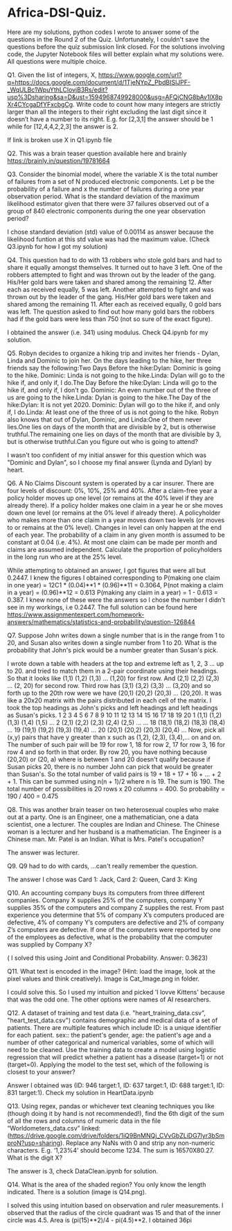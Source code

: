 # Africa-DSI-Quiz. 
Here are my solutions, python codes I wrote to answer some of the questions in the Round 2 of the Quiz. Unfortunately, I couldn't save the questions before the quiz submission link closed. For the solutions involving code, the Jupyter Notebook files will better explain what my solutions were. All questions were multiple choice.

Q1. Given the list of integers, X, https://www.google.com/url?q=https://docs.google.com/document/d/1TjeNYpZ_PbdBISlJPF-_WqULBc1WpuYthLClovjB3Rs/edit?usp%3Dsharing&sa=D&ust=1594968749928000&usg=AFQjCNG8bAv1lX8pXr4CYcgaDfYFxcbgCg. 
Write code to count how many integers are strictly larger than all the integers to their right excluding the last digit since it doesn’t have a number to its right. E.g. for [2,3,1] the answer should be 1 while for [12,4,4,2,2,3] the answer is 2.  

If link is broken use X in Q1.ipynb file 


Q2. This was a brain teaser question available here and brainly https://brainly.in/question/19781664


Q3. Consider the binomial model, where the variable X is the total number of failures from a set of N produced electronic components. Let p be the probability of a failure and x the number of failures during a one year observation period. What is the standard deviation of the maximum likelihood estimator given that there were 37 failures observed out of a group of 840 electronic components during the one year observation period? 

I chose standard deviation (std) value of 0.00114 as answer because the likelihood funtion at this std value was had the maximum value.  (Check Q3.ipynb for how I got my solution)


Q4. This question had to do with 13 robbers who stole gold bars and had to share it equally amongst themselves. It turned out to have 3 left. One of the robbers attempted to fight and was thrown out by the leader of the gang. His/Her gold bars were taken and shared among the remaining 12. After each as received equally, 5 was left. Another attempted to fight and was thrown out by the leader of the gang. His/Her gold bars were taken and shared among the remaining 11. After each as received equally, 0 gold bars was left. The question asked to find out how many gold bars the robbers had if the gold bars were less than 750 (not so sure of the exact figure).

I obtained the answer (i.e. 341) using modulus. Check Q4.ipynb for my solution.


Q5. Robyn decides to organize a hiking trip and invites her friends - Dylan, Linda and Dominic to join her. On the days leading to the hike, her three friends say the following:Two Days Before the hike:Dylan: Dominic is going to the hike. Dominic: Linda is not going to the hike.Linda: Dylan will go to the hike if, and only if, I do.The Day Before the hike:Dylan: Linda will go to the hike if, and only if, I don't go. Dominic: An even number out of the three of us are going to the hike.Linda: Dylan is going to the hike.The Day of the hike:Dylan: It is not yet 2020. Dominic: Dylan will go to the hike if, and only if, I do.Linda: At least one of the three of us is not going to the hike. Robyn also knows that out of Dylan, Dominic, and Linda:One of them never lies.One lies on days of the month that are divisible by 2, but is otherwise truthful.The remaining one lies on days of the month that are divisible by 3, but is otherwise truthful.Can you figure out who is going to attend? 

I wasn't too confident of my initial answer for this question which was "Dominic and Dylan", so I choose my final answer (Lynda and Dylan) by heart.


Q6. A No Claims Discount system is operated by a car insurer. There are four levels of discount: 0%, 10%, 25% and 40%. After a claim-free year a policy holder moves up one level (or remains at the 40% level if they are already there). If a policy holder makes one claim in a year he or she moves down one level (or remains at the 0% level if already there). A policyholder who makes more than one claim in a year moves down two levels (or moves to or remains at the 0% level). Changes in level can only happen at the end of each year. The probability of a claim in any given month is assumed to be constant at 0.04 (i.e. 4%). At most one claim can be made per month and claims are assumed independent. Calculate the proportion of policyholders in the long run who are at the 25% level. 

While attempting to obtained an answer, I got figures that were all but 0.2447. I knew the figures I obtained corresponding to P(making one claim in one year) = 12C1 * (0.04)**1 * (0.96)**11 = 0.3064, P(not making a claim in a year) = (0.96)**12 = 0.613 P(making any claim in a year) = 1 - 0.613 = 0.387. I knew none of these were the answers so I chose the number I didn't see in my workings, i.e 0.2447. The full solution can be found here https://www.assignmentexpert.com/homework-answers/mathematics/statistics-and-probability/question-126844


Q7. Suppose John writes down a single number that is in the range from 1 to 20, and Susan also writes down a single number from 1 to 20. What is the probability that John's pick would be a number greater than Susan's pick.

I wrote down a table with headers at the top and extreme left as 1, 2, 3 ... up to 20. and tried to match them in a 2-pair coordinate using their headings. So that it looks like (1,1) (1,2) (1,3) ... (1,20) for first row. And (2,1) (2,2) (2,3) ... (2, 20) for second row. Third row has (3,1) (3,2) (3,3) ... (3,20) and so forth up to the 20th row were we have (20,1) (20,2) (20,3) ... (20,20). It was like a 20x20 matrix with the pairs distributed in each cell of the matrix. I took the top headings as John's picks and left headings and  left headings as Susan's picks.
    1     2     3    4      5   6   7   8   9   10   11    12    13    14    15    16    17    18    19    20
1 (1,1) (1,2) (1,3) (1,4) (1,5) ...
2 (2,1) (2,2) (2,3) (2,4) (2,5) ...
...
18 (18,1) (18,2) (18,3) (18,4) ...
19 (19,1) (19,2) (19,3) (19,4) ...
20 (20,1) (20,2) (20,3) (20,4) ...
Now, pick all (x,y) pairs that have y greater than x such as (1,2), (2,3), (3,4),... on and on. The number of such pair will be 
19 for row 1,  18 for row 2, 17 for row 3, 16 for row 4 and so forth in that order. By row 20, you have nothing because (20,20) or (20, a) where is between 1 and 20 doesn't qualify because if Susan picks 20, there is no number John can pick that would be greater than Susan's. So the total number of valid pairs is 19 + 18 + 17 + 16 + ... + 2 + 1. This can be summed using n(n + 1)/2 where n is 19. The sum is 190. The total number of possibilities is 20 rows x 20 columns = 400. 
So probability = 190 / 400 = 0.475


Q8. This was another brain teaser on two heterosexual couples who make out at a party. One is an Engineer, one a mathematician, one a data scientist, one a lecturer. The couples are Indian and Chinese. The Chinese woman is a lecturer and her husband is a mathematician. The Engineer is a Chinese man. Mr. Patel is an Indian. What is Mrs. Patel's occupation? 

The answer was lecturer.


Q9. Q9 had to do with cards, ...can't really remember the question. 

The answer I chose was Card 1: Jack, Card 2: Queen, Card 3: King


Q10. An accounting company buys its computers from three different companies. 
Company X supplies 25% of the computers, company Y supplies 35% of the computers and company Z supplies the rest.
From past experience you determine that 5% of company X’s computers produced are defective, 4% of company Y’s computers are defective and 2% of company Z’s computers are defective.
If one of the computers were reported by one of the employees as defective, what is the probability that the computer was supplied by Company X?

( I solved this using Joint and Conditional Probability. Answer: 0.3623)


Q11. What text is encoded in the image? (Hint: load the image, look at the pixel values and think creatively). Image is Cat_Image.png in folder.

I could solve this. So I used my intuition and picked 'I lovve Kittens' because that was the odd one. The other options were names of AI researchers.


Q12. A dataset of training and test data (i.e. "heart_training_data.csv", "heart_test_data.csv") contains demographic and medical data of a set of patients. There are multiple features which include ID: is a unique identifier for each patient. sex:: the patient's gender, age: the patient's age and a number of other categorical and numerical variables, some of which will need to be cleaned. Use the training data to create a model using logistic regression that will predict whether a patient has a disease (target=1) or not (target=0). Applying the model to the test set, which of the following is closest to your answer?

Answer I obtained was (ID: 946 target:1, ID: 637 target:1, ID: 688 target:1, ID: 831 target:1). Check my solution in HeartData.ipynb


Q13. Using regex, pandas or whichever text cleaning techniques you like (though doing it by hand is not recommended!), find the 6th digit of the sum of all the rows and columns of numeric data in the file “Worldometers_data.csv” linked: (https://drive.google.com/drive/folders/1iQ9BnMNQj_CVvGbZLiDG7lyr3bSmproN?usp=sharing).
Replace any NaNs with 0 and strip any non-numeric characters. E.g. ‘1,23%4’ should become 1234. The sum is 16570X80.27. What is the digit X?

The answer is 3, check DataClean.ipynb for solution.


Q14. What is the area of the shaded region? You only know the length indicated. There is a solution (image is Q14.png). 

I solved this using intuition based on observation and ruler measurements. 
I observed that the radius of the circle quadrant was 15 and that of the inner circle was 4.5. Area is (pi(15)**2)/4 - pi(4.5)**2. I obtained 36pi 
